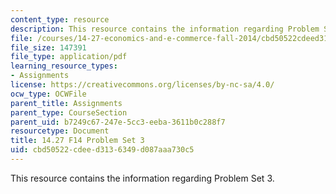 ```yaml
---
content_type: resource
description: This resource contains the information regarding Problem Set 3.
file: /courses/14-27-economics-and-e-commerce-fall-2014/cbd50522cdeed3136349d087aaa730c5_MIT14_27F14_pset3.pdf
file_size: 147391
file_type: application/pdf
learning_resource_types:
- Assignments
license: https://creativecommons.org/licenses/by-nc-sa/4.0/
ocw_type: OCWFile
parent_title: Assignments
parent_type: CourseSection
parent_uid: b7249c67-247e-5cc3-eeba-3611b0c288f7
resourcetype: Document
title: 14.27 F14 Problem Set 3
uid: cbd50522-cdee-d313-6349-d087aaa730c5
---
```

This resource contains the information regarding Problem Set 3.